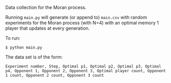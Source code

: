Data collection for the Moran process.

Running `main.py` will generate (or append to) `main.csv` with random
experiments for the Moran process (with N=4) with an optimal memory 1 player that updates
at every generation.

To run:

```
$ python main.py
```

The data set is of the form:

```
Experiment number, Step, Optimal p1, Optimal p2, Optimal p3, Optimal p4, Opponent 1, Opponent 2, Opponent 3, Optimal player count, Opponent 1 count, Opponent 2 count, Opponent 3 count
```


